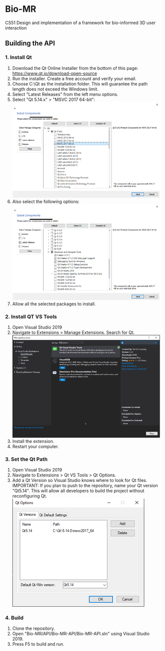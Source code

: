 # Bio-MR
CS51 Design and implementation of a framework for bio-informed 3D user interaction

## Building the API

### 1. Install Qt
1. Download the Qt Online Installer from the bottom of this page: https://www.qt.io/download-open-source
2. Run the installer. Create a free account and verify your email.
3. Choose C:\Qt as the installation folder. This will guarantee the path length does not exceed the Windows limit.
4. Select "Latest Releases" from the left menu options.
5. Select "Qt 5.14.x" > "MSVC 2017 64-bit":
![](images/MSVC_2017.PNG)
6. Also select the following options:
![](images/Dev_and_design_tools.PNG)
7. Allow all the selected packages to install.

### 2. Install QT VS Tools
1. Open Visual Studio 2019
2. Navigate to Extensions > Manage Extensions. Search for Qt.
![](images/VS_tools.PNG)
3. Install the extension.
4. Restart your computer.

### 3. Set the Qt Path
1. Open Visual Studio 2019
2. Navigate to Extensions > Qt VS Tools > Qt Options.
3. Add a Qt Version so Visual Studio knows where to look for Qt files. IMPORTANT: If you plan to push to the repository, name your Qt version "Qt5.14". This will allow all developers to build the project without reconfiguring Qt.
![](images/qt_vs_options.PNG)

### 4. Build
1. Clone the repository.
2. Open "Bio-MR/API/Bio-MR-API/Bio-MR-API.sln" using Visual Studio 2019.
3. Press F5 to build and run.
